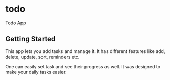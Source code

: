 # todo

Todo App

## Getting Started

This app lets you add tasks and manage it. It has different features like add, delete, update, sort, reminders etc.

One can easily set task and see their progress as well. It was designed to make your daily tasks easier.
